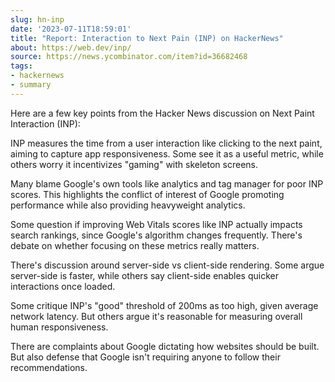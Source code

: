```yaml
---
slug: hn-inp
date: '2023-07-11T18:59:01'
title: "Report: Interaction to Next Pain (INP) on HackerNews"
about: https://web.dev/inp/
source: https://news.ycombinator.com/item?id=36682468
tags:
- hackernews
- summary
---
```


Here are a few key points from the Hacker News discussion on Next Paint Interaction (INP):

INP measures the time from a user interaction like clicking to the next paint, aiming to capture app responsiveness. Some see it as a useful metric, while others worry it incentivizes "gaming" with skeleton screens.

Many blame Google's own tools like analytics and tag manager for poor INP scores. This highlights the conflict of interest of Google promoting performance while also providing heavyweight analytics.

Some question if improving Web Vitals scores like INP actually impacts search rankings, since Google's algorithm changes frequently. There's debate on whether focusing on these metrics really matters.

There's discussion around server-side vs client-side rendering. Some argue server-side is faster, while others say client-side enables quicker interactions once loaded.

Some critique INP's "good" threshold of 200ms as too high, given average network latency. But others argue it's reasonable for measuring overall human responsiveness.

There are complaints about Google dictating how websites should be built. But also defense that Google isn't requiring anyone to follow their recommendations.